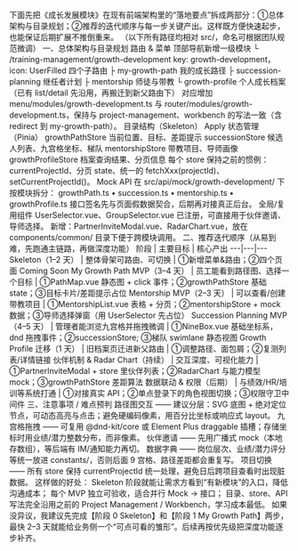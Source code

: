 下面先把《成长发展模块》在现有前端架构里的“落地要点”拆成两部分：①总体架构与目录规划；②推荐的迭代顺序与每一步关键产出。这样既方便快速起步，也能保证后期扩展不推倒重来。
（以下所有路径均相对 src/，命名可根据团队规范微调）
一、总体架构与目录规划
路由 & 菜单
顶部导航新增一级模块
└ /training-management/growth-development key: growth-development，icon: UserFilled
四个子路由
├ my-growth-path 我的成长路径
├ succession-planning 继任者计划
├ mentorship 师徒与带教
└ growth-profile 个人成长档案（已有 list/detail 先沿用，再搬迁到新父路由下）
对应增加 menu/modules/growth-development.ts 与 router/modules/growth-development.ts，保持与 project-management、workbench 的写法一致（含 redirect 到 my-growth-path）。
目录结构（Skeleton）
Apply
状态管理（Pinia）
growthPathStore 当前位置、目标、差距提示
successionStore 候选人列表、九宫格坐标、梯队
mentorshipStore 带教项目、导师画像
growthProfileStore 档案查询结果、分页信息
每个 store 保持之前的惯例：currentProjectId、分页 state、统一的 fetchXxx(projectId)、setCurrentProjectId()。
Mock API
在 src/api/mock/growth-development/ 下按模块拆分：
growthPath.ts • succession.ts • mentorship.ts • growthProfile.ts
接口签名先与页面假数据契合，后期再对接真正后台。
全局/复用组件
UserSelector.vue、GroupSelector.vue 已注册，可直接用于伙伴邀请、导师选择。
新增：PartnerInviteModal.vue、RadarChart.vue，放在 components/common/ 目录下便于跨模块调用。
二、推荐迭代顺序（从易到难，先跑通主链路，再做深度功能）
阶段 | 主要目标 | 核心产出
---|---|---
Skeleton（1–2 天） | 整体骨架可路由、可切换 | ①新增菜单&路由；②四个页面 Coming Soon
My Growth Path MVP（3–4 天） | 员工能看到路径图、选择一个目标 | ①PathMap.vue 静态图 + click 事件；②growthPathStore 基础 state；③目标卡片/差距提示占位
Mentorship MVP（2–3 天） | 可以查看/创建带教项目 | ①MentorshipList.vue 表格 + 分页；②mentorshipStore + mock 数据；③导师选择弹窗（用 UserSelector 先占位）
Succession Planning MVP（4–5 天） | 管理者能浏览九宫格并拖拽微调 | ①NineBox.vue 基础坐标系，dnd 拖拽事件；②successionStore; ③梯队 swimlane 静态视图
Growth Profile 迁移（1 天） | 旧档案页迁进新父路由 | ①调整路径、面包屑；②复测列表/详情链接
伙伴机制 & Radar Chart（持续） | 交互深度、可视化能力 | ①PartnerInviteModal + store 里伙伴列表；②RadarChart 与能力模型 mock；③growthPathStore 差距算法
数据联动 & 权限（后期） | 与绩效/HR/培训等系统打通 | ①对接真实 API；②单点登录下的角色视图切换；③权限守卫中间件
三、注意事项 / 难点预判
路径图交互 —— 建议分层：SVG 底图 + 绝对定位节点，可动态高亮与点击；避免硬编码像素，用百分比坐标或响应式 layout。
九宫格拖拽 —— 可复用 @dnd-kit/core 或 Element Plus draggable 插槽；存储坐标时用业绩/潜力整数分布，而非像素。
伙伴邀请 —— 先用广播式 mock（本地存数组），等后端有 IM/通知能力再切。
数据字典 —— 岗位层次、业绩/潜力评分等统一放进 constants/，否则后面 9 宫格、路径差距都会重复写。
项目切换 —— 所有 store 保持 currentProjectId 统一处理，避免日后跨项目查看时出现脏数据。
这样做的好处：
Skeleton 阶段就能让需求方看到“有新模块”的入口，降低沟通成本；
每个 MVP 独立可验收，适合并行 Mock → 接口；
目录、store、API 写法完全沿用之前的 Project Management / Workbench，学习成本最低。
如果没异议，我建议先完成【阶段 0 Skeleton】和【阶段 1 My Growth Path】两步，最快 2–3 天就能给业务侧一个“可点可看的雏形”。后续再按优先级把深度功能逐步补齐。